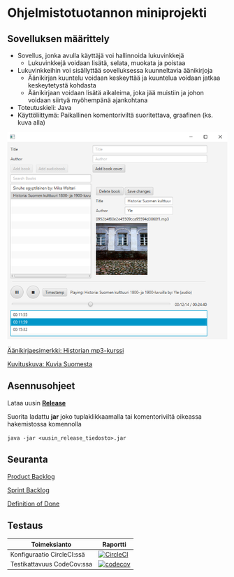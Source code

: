 # Ohjelmistotuotannon miniprojekti

## Sovelluksen määrittely

- Sovellus, jonka avulla käyttäjä voi hallinnoida lukuvinkkejä
    - Lukuvinkkejä voidaan lisätä, selata, muokata ja poistaa
 - Lukuvinkkeihin voi sisällyttää sovelluksessa kuunneltavia äänikirjoja
    - Äänikirjan kuuntelu voidaan keskeyttää ja kuuntelua voidaan jatkaa keskeytetystä kohdasta
    - Äänikirjaan voidaan lisätä aikaleima, joka jää muistiin ja johon voidaan siirtyä myöhempänä ajankohtana
- Toteutuskieli: Java
- Käyttöliittymä: Paikallinen komentoriviltä suoritettava, graafinen (ks. kuva alla)

![](https://github.com/fir3porkkana/ohtuMiniParas/blob/master/Documentation/UI9-win.png)

[Äänikirjaesimerkki: Historian mp3-kurssi](https://yle.fi/aihe/artikkeli/2013/06/20/historian-mp3-kurssi)

[Kuvituskuva: Kuvia Suomesta](https://kuviasuomesta.fi/kategoria/kaupunki/)


## Asennusohjeet

Lataa uusin [**Release**](https://github.com/fir3porkkana/ohtuMiniParas/releases/)

Suorita ladattu **jar** joko tuplaklikkaamalla tai komentoriviltä oikeassa hakemistossa komennolla

`java -jar <uusin_release_tiedosto>.jar`


## Seuranta

[Product Backlog](https://docs.google.com/spreadsheets/d/1xw16uQBEmb93MxG8sn8DBW7L4hb3ol44io-by8Mnahs/edit?usp=sharing)

[Sprint Backlog](https://docs.google.com/spreadsheets/d/1xw16uQBEmb93MxG8sn8DBW7L4hb3ol44io-by8Mnahs/edit#gid=1851121910)

[Definition of Done](https://github.com/fir3porkkana/ohtuMiniParas/blob/master/Documentation/definitionOfDone.md)


## Testaus

Toimeksianto | Raportti 
-----------|----------
Konfiguraatio CircleCI:ssä | [![CircleCI](https://circleci.com/gh/fir3porkkana/ohtuMiniParas.svg?style=svg)](https://circleci.com/gh/fir3porkkana/ohtuMiniParas) 
Testikattavuus CodeCov:ssa | [![codecov](https://codecov.io/gh/fir3porkkana/ohtuMiniParas/branch/master/graph/badge.svg)](https://codecov.io/gh/fir3porkkana/ohtuMiniParas)
